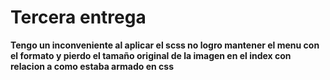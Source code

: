 # Tercera entrega
**Tengo un inconveniente al aplicar el scss no logro mantener el menu con el formato y pierdo el tamaño original de la imagen en el index con relacion a como estaba armado en css**